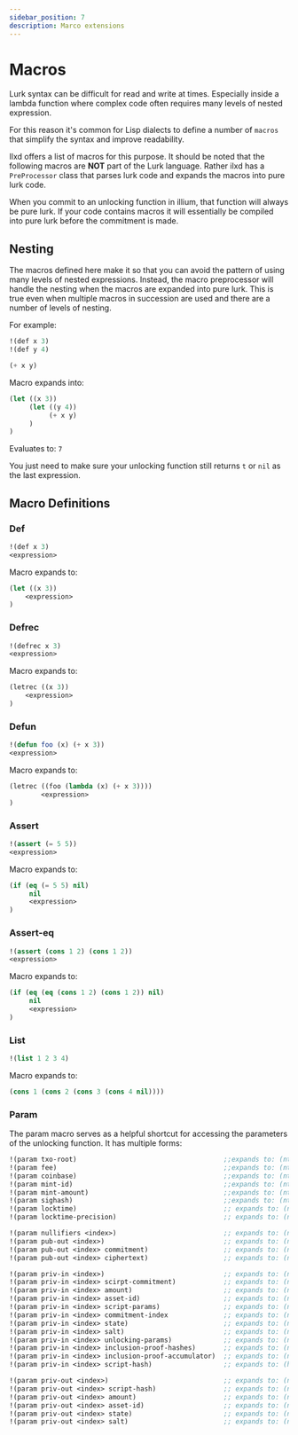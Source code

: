 ```yaml
---
sidebar_position: 7
description: Marco extensions
---
```


# Macros

Lurk syntax can be difficult for read and write at times. Especially inside a lambda function where complex code often
requires many levels of nested expression. 

For this reason it's common for Lisp dialects to define a number of `macros` that simplify the syntax and improve readability.

Ilxd offers a list of macros for this purpose. It should be noted that the following macros are **NOT** part of the
Lurk language. Rather ilxd has a `PreProcessor` class that parses lurk code and expands the macros into pure lurk code.

When you commit to an unlocking function in illium, that function will always be pure lurk. If your code contains macros
it will essentially be compiled into pure lurk before the commitment is made.

## Nesting

The macros defined here make it so that you can avoid the pattern of using many levels of nested expressions. Instead, the
macro preprocessor will handle the nesting when the macros are expanded into pure lurk. This is true even when multiple
macros in succession are used and there are a number of levels of nesting.

For example:
```lisp
!(def x 3)
!(def y 4)

(+ x y)
```

Macro expands into:
```lisp
(let ((x 3))
     (let ((y 4))
          (+ x y)
     )
)
```
Evaluates to: `7`

You just need to make sure your unlocking function still returns `t` or `nil` as the last expression. 

## Macro Definitions

### Def

```lisp
!(def x 3)
<expression>
```

Macro expands to:
```lisp
(let ((x 3))
    <expression>
)
```

### Defrec

```lisp
!(defrec x 3)
<expression>
```

Macro expands to:
```lisp
(letrec ((x 3))
    <expression>
)
```

### Defun

```lisp
!(defun foo (x) (+ x 3))
<expression>
```

Macro expands to:
```lisp
(letrec ((foo (lambda (x) (+ x 3))))
        <expression>
)
```

### Assert
```lisp
!(assert (= 5 5))
<expression>
```
Macro expands to:
```lisp
(if (eq (= 5 5) nil)
     nil
     <expression>
)
```

### Assert-eq
```lisp
!(assert (cons 1 2) (cons 1 2))
<expression>
```
Macro expands to:
```lisp
(if (eq (eq (cons 1 2) (cons 1 2)) nil)
     nil
     <expression>
)
```

### List

```lisp
!(list 1 2 3 4)
```

Macro expands to:
```lisp
(cons 1 (cons 2 (cons 3 (cons 4 nil))))
```

### Param

The param macro serves as a helpful shortcut for accessing the parameters of the unlocking function. It has multiple 
forms:

```lisp
!(param txo-root)                                     ;;expands to: (nth 1 public-params)
!(param fee)                                          ;;expands to: (nth 2 public-params)
!(param coinbase)                                     ;;expands to: (nth 3 public-params)
!(param mint-id)                                      ;;expands to: (nth 4 public-params)
!(param mint-amount)                                  ;;expands to: (nth 5 public-params)
!(param sighash)                                      ;;expands to: (nth 7 public-params)
!(param locktime)                                     ;; expands to: (nth 8 public-params)
!(param locktime-precision)                           ;; expands to: (nth 9 public-params)

!(param nullifiers <index>)                           ;; expands to: (nth <index> (nth 0 public-params))
!(param pub-out <index>)                              ;; expands to: (nth <index> (nth 6 public-params))
!(param pub-out <index> commitment)                   ;; expands to: (nth 0 (nth <index> (nth 6 public-params)))
!(param pub-out <index> ciphertext)                   ;; expands to: (nth 1 (nth <index> (nth 6 public-params)))

!(param priv-in <index>)                              ;; expands to: (nth <index> (car private-params))
!(param priv-in <index> scirpt-commitment)            ;; expands to: (nth 0 (nth <index> (car private-params)))
!(param priv-in <index> amount)                       ;; expands to: (nth 1 (nth <index> (car private-params)))
!(param priv-in <index> asset-id)                     ;; expands to: (nth 2 (nth <index> (car private-params)))
!(param priv-in <index> script-params)                ;; expands to: (nth 3 (nth <index> (car private-params)))
!(param priv-in <index> commitment-index              ;; expands to: (nth 4 (nth <index> (car private-params)))
!(param priv-in <index> state)                        ;; expands to: (nth 5 (nth <index> (car private-params)))
!(param priv-in <index> salt)                         ;; expands to: (nth 6 (nth <index> (car private-params)))
!(param priv-in <index> unlocking-params)             ;; expands to: (nth 7 (nth <index> (car private-params)))
!(param priv-in <index> inclusion-proof-hashes)       ;; expands to: (nth 8 (nth <index> (car private-params)))
!(param priv-in <index> inclusion-proof-accumulator)  ;; expands to: (nth 9 (nth <index> (car private-params)))
!(param priv-in <index> script-hash)                  ;; expands to: (hash (cons ((car (nth <index> (car private-params))) (cons (nth 3 (nth <index> (car private-params))) nil)))

!(param priv-out <index>)                             ;; expands to: (nth <index> (car (cdr private-params)))
!(param priv-out <index> script-hash)                 ;; expands to: (nth 0 (nth <index> (car (cdr private-params))))
!(param priv-out <index> amount)                      ;; expands to: (nth 1 (nth <index> (car (cdr private-params))))
!(param priv-out <index> asset-id)                    ;; expands to: (nth 2 (nth <index> (car (cdr private-params))))
!(param priv-out <index> state)                       ;; expands to: (nth 3 (nth <index> (car (cdr private-params))))
!(param priv-out <index> salt)                        ;; expands to: (nth 4 (nth <index> (car (cdr private-params))))
```